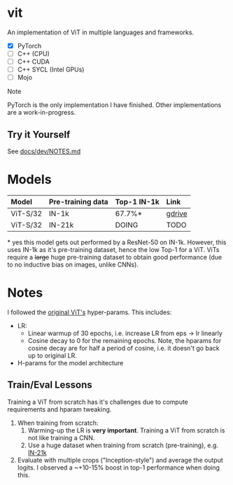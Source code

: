 # vit

An implementation of ViT in multiple languages and frameworks.
- [x] PyTorch
- [ ] C++ (CPU)
- [ ] C++ CUDA
- [ ] C++ SYCL (Intel GPUs)
- [ ] Mojo

>[!NOTE]
>PyTorch is the only implementation I have finished. Other implementations are a
work-in-progress.

## Try it Yourself

See [docs/dev/NOTES.md](./docs/dev/NOTES.md)

# Models

| Model          | Pre-training data   | Top-1 IN-1k            | Link       |
|:---------------|:--------------------|:-----------------------|:-----------|
| ViT-S/32       | IN-1k               | 67.7%*                 | [gdrive](https://drive.google.com/file/d/1ACvPXIMwKPOwP2ijTeXO5rb0GBNyqmIj/view?usp=sharing) |
| ViT-S/32       | IN-21k              | DOING                  | TODO       |

\* yes this model gets out performed by a ResNet-50 on IN-1k. However, this
uses IN-1k as it's pre-training dataset, hence the low Top-1 for a ViT. ViTs
require a ~~large~~ huge pre-training dataset to obtain good performance (due
to no inductive bias on images, unlike CNNs).

# Notes

I followed the [original ViT's](https://github.com/google-research/vision_transformer) hyper-params. This includes:
- LR:
    - Linear warmup of 30 epochs, i.e. increase LR from eps -> lr linearly
    - Cosine decay to 0 for the remaining epochs. Note, the hparams for cosine decay are for half a period of cosine, i.e. it doesn't go back up to original LR.
- H-params for the model architecture

## Train/Eval Lessons
Training a ViT from scratch has it's challenges due to compute requirements and hparam tweaking.

1. When training from scratch: 
    1. Warming-up the LR is **very important**. Training a ViT from scratch is not like training a CNN.
    2. Use a huge dataset when training from scratch (pre-training), e.g. [IN-21k](https://github.com/Alibaba-MIIL/ImageNet21K)
2. Evaluate with multiple crops ("Inception-style") and average the output logits. I observed a ~+10-15% boost in top-1 performance when doing this.
